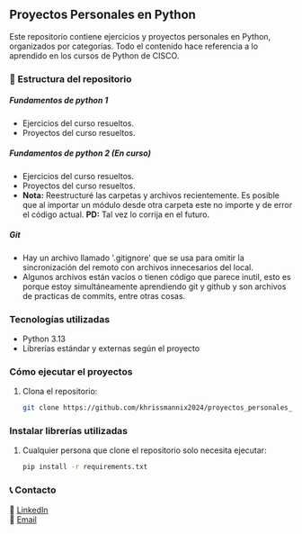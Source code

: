 ## Proyectos Personales en Python
Este repositorio contiene ejercicios y proyectos personales en Python, organizados por categorías.
Todo el contenido hace referencia a lo aprendido en los cursos de Python de CISCO.

### 📂 Estructura del repositorio

##### Fundamentos de python 1
- Ejercicios del curso resueltos.
- Proyectos del curso resueltos.

##### Fundamentos de python 2 (En curso)
- Ejercicios del curso resueltos.
- Proyectos del curso resueltos.
- **Nota:** Reestructuré las carpetas y archivos recientemente. Es posible que al importar un módulo desde otra carpeta
 este no importe y de error el código actual. **PD:** Tal vez lo corrija en el futuro.

##### Git
- Hay un archivo llamado '.gitignore' que se usa para omitir la sincronización del remoto con archivos innecesarios del local.
- Algunos archivos están vacíos o tienen código que parece inutil,
 esto es porque estoy simultáneamente aprendiendo git y github y son archivos de practicas de commits, entre otras cosas.

### Tecnologías utilizadas
- Python 3.13
- Librerías estándar y externas según el proyecto

### Cómo ejecutar el proyectos
1. Clona el repositorio:  
   ```bash
   git clone https://github.com/khrissmannix2024/proyectos_personales_python.git

### Instalar librerías utilizadas
1. Cualquier persona que clone el repositorio solo necesita ejecutar:

    ```bash
    pip install -r requirements.txt

### 📞 Contacto
🔗 [LinkedIn](https://www.linkedin.com/in/cristofer-castro-arias-b23455350)  
📧 [Email](mailto:khriss201403@gmail.com)
